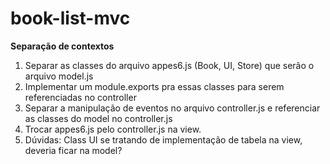 # book-list-mvc


**Separação de contextos**

1. Separar as classes do arquivo appes6.js (Book, UI, Store) que serão o arquivo model.js
2. Implementar um module.exports pra essas classes para serem referenciadas no controller
3. Separar a manipulação de eventos no arquivo controller.js e referenciar as classes do model no controller.js
4. Trocar appes6.js pelo controller.js na view.
5. Dúvidas: Class UI se tratando de implementação de tabela na view, deveria ficar na model? 
